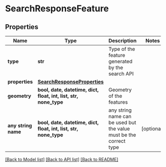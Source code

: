 # SearchResponseFeature


## Properties
Name | Type | Description | Notes
------------ | ------------- | ------------- | -------------
**type** | **str** | Type of the feature generated by the search API | 
**properties** | [**SearchResponseProperties**](SearchResponseProperties.md) |  | 
**geometry** | **bool, date, datetime, dict, float, int, list, str, none_type** | Geometry of the features | 
**any string name** | **bool, date, datetime, dict, float, int, list, str, none_type** | any string name can be used but the value must be the correct type | [optional]

[[Back to Model list]](../README.md#documentation-for-models) [[Back to API list]](../README.md#documentation-for-api-endpoints) [[Back to README]](../README.md)



